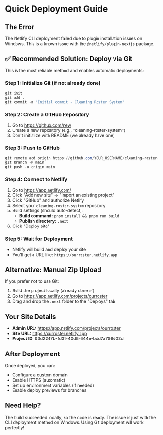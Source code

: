 # Quick Deployment Guide

## The Error
The Netlify CLI deployment failed due to plugin installation issues on Windows. This is a known issue with the `@netlify/plugin-nextjs` package.

## ✅ Recommended Solution: Deploy via Git

This is the most reliable method and enables automatic deployments:

### Step 1: Initialize Git (if not already done)
```powershell
git init
git add .
git commit -m "Initial commit - Cleaning Roster System"
```

### Step 2: Create a GitHub Repository
1. Go to https://github.com/new
2. Create a new repository (e.g., "cleaning-roster-system")
3. Don't initialize with README (we already have one)

### Step 3: Push to GitHub
```powershell
git remote add origin https://github.com/YOUR_USERNAME/cleaning-roster-system.git
git branch -M main
git push -u origin main
```

### Step 4: Connect to Netlify
1. Go to https://app.netlify.com/
2. Click "Add new site" → "Import an existing project"
3. Click "GitHub" and authorize Netlify
4. Select your `cleaning-roster-system` repository
5. Build settings (should auto-detect):
   - **Build command:** `pnpm install && pnpm run build`
   - **Publish directory:** `.next`
6. Click "Deploy site"

### Step 5: Wait for Deployment
- Netlify will build and deploy your site
- You'll get a URL like: `https://ourroster.netlify.app`

## Alternative: Manual Zip Upload

If you prefer not to use Git:

1. Build the project locally (already done ✅)
2. Go to https://app.netlify.com/projects/ourroster
3. Drag and drop the `.next` folder to the "Deploys" tab

## Your Site Details
- **Admin URL:** https://app.netlify.com/projects/ourroster
- **Site URL:** https://ourroster.netlify.app
- **Project ID:** 63d2247b-fd31-40d8-844e-bdd7a799d02d

## After Deployment

Once deployed, you can:
- Configure a custom domain
- Enable HTTPS (automatic)
- Set up environment variables (if needed)
- Enable deploy previews for branches

## Need Help?

The build succeeded locally, so the code is ready. The issue is just with the CLI deployment method on Windows. Using Git deployment will work perfectly!
